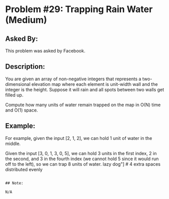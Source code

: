 # Problem #29: Trapping Rain Water (Medium)

## Asked By:

This problem was asked by Facebook.

## Description:
 
You are given an array of non-negative integers that represents a two-dimensional elevation map where each element is unit-width wall and the integer is the height. Suppose it will rain and all spots between two walls get filled up.  

Compute how many units of water remain trapped on the map in O(N) time and O(1) space.

## Example:

For example, given the input [2, 1, 2], we can hold 1 unit of water in the middle.  

Given the input [3, 0, 1, 3, 0, 5], we can hold 3 units in the first index, 2 in the second, and 3 in the fourth index (we cannot hold 5 since it would run off to the left), so we can trap 8 units of water.   lazy   dog"] # 4 extra spaces distributed evenly
```

## Note:

N/A